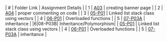 |   #   |   Folder Link  |  Assignment Details    | 
|   1   | [A03](https://github.com/dmreyescoy03/2143-OOP-ReyesCoy/tree/main/Assignments/A03)         | creating banner page                  |
|   2   | [A04](https://github.com/dmreyescoy03/2143-OOP-ReyesCoy/tree/main/Assignments/A04)         | proper commenting on code             |
|   3   | [05-P01](https://github.com/dmreyescoy03/2143-OOP-ReyesCoy/tree/main/Assignments/05-P01)   | Linked list stack class using vectors |
|   4   | [06-P01](https://github.com/dmreyescoy03/2143-OOP-ReyesCoy/tree/main/Assignments/06-P02)   | Overloaded functions                  |
|   5   | [07-P03A](https://github.com/dmreyescoy03/2143-OOP-ReyesCoy/tree/main/Assignments/07-P03A) | inheritance                           |
|6|08-P03B| Inheritance/Polymorphism|
  | [05-P01](https://github.com/dmreyescoy03/2143-OOP-ReyesCoy/tree/main/Assignments/05-P01)   | Linked list stack class using vectors |
|   4   | [06-P01](https://github.com/dmreyescoy03/2143-OOP-ReyesCoy/tree/main/Assignments/06-P02)   | Overloaded functions                  |
|   5   | [07-P03A](https://github.com/dmreyescoy03/2143-OOP-ReyesCoy/tree/main/Assignments/07-P03A) | inheritance                           |
